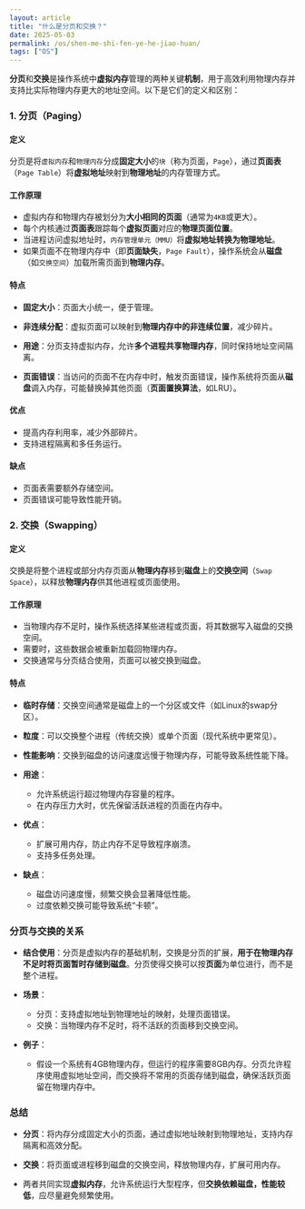 ```yaml
---
layout: article
title: "什么是分页和交换？"
date: 2025-05-03
permalink: /os/shen-me-shi-fen-ye-he-jiao-huan/
tags: ["OS"]
---
```


 

**分页**和**交换**是操作系统中**虚拟内存**管理的两种关键**机制**，用于高效利用物理内存并支持比实际物理内存更大的地址空间。以下是它们的定义和区别：

### 1. 分页（Paging）

#### 定义

分页是将`虚拟内存`和`物理内存`分成**固定大小**的`块`（称为页面，`Page`），通过**页面表**（`Page Table`）将**虚拟地址**映射到**物理地址**的内存管理方式。

#### 工作原理
  - 虚拟内存和物理内存被划分为**大小相同的页面**（通常为`4KB`或更大）。
  - 每个内核通过**页面表**跟踪每个**虚拟页面**对应的**物理页面位置**。
  - 当进程访问虚拟地址时，`内存管理单元（MMU）`将**虚拟地址转换为物理地址**。
  - 如果页面不在物理内存中（即**页面缺失**，`Page Fault`），操作系统会从**磁盘**（如`交换空间`）加载所需页面到**物理内存**。

#### 特点
  - **固定大小**：页面大小统一，便于管理。
  - **非连续分配**：虚拟页面可以映射到**物理内存中的非连续位置**，减少碎片。
  
  - **用途**：分页支持虚拟内存，允许**多个进程共享物理内存**，同时保持地址空间隔离。
  
  - **页面错误**：当访问的页面不在内存中时，触发页面错误，操作系统将页面从**磁盘**调入内存，可能替换掉其他页面（**页面置换算法**，如LRU）。

#### 优点
  - 提高内存利用率，减少外部碎片。
  - 支持进程隔离和多任务运行。

#### 缺点
  - 页面表需要额外存储空间。
  - 页面错误可能导致性能开销。

### 2. 交换（Swapping）

#### 定义
 
 交换是将整个进程或部分内存页面从**物理内存**移到**磁盘**上的**交换空间**（`Swap Space`），以释放**物理内存**供其他进程或页面使用。

#### 工作原理
  - 当物理内存不足时，操作系统选择某些进程或页面，将其数据写入磁盘的交换空间。
  - 需要时，这些数据会被重新加载回物理内存。
  - 交换通常与分页结合使用，页面可以被交换到磁盘。

#### 特点
  - **临时存储**：交换空间通常是磁盘上的一个分区或文件（如Linux的swap分区）。
  - **粒度**：可以交换整个进程（传统交换）或单个页面（现代系统中更常见）。
  - **性能影响**：交换到磁盘的访问速度远慢于物理内存，可能导致系统性能下降。

- **用途**：
  - 允许系统运行超过物理内存容量的程序。
  - 在内存压力大时，优先保留活跃进程的页面在内存中。

- **优点**：
  - 扩展可用内存，防止内存不足导致程序崩溃。
  - 支持多任务处理。

- **缺点**：
  - 磁盘访问速度慢，频繁交换会显著降低性能。
  - 过度依赖交换可能导致系统“卡顿”。

### 分页与交换的关系

- **结合使用**：分页是虚拟内存的基础机制，交换是分页的扩展，**用于在物理内存不足时将页面暂时存储到磁盘**。分页使得交换可以按**页面**为单位进行，而不是整个进程。

- **场景**：
  - 分页：支持虚拟地址到物理地址的映射，处理页面错误。
  - 交换：当物理内存不足时，将不活跃的页面移到交换空间。

- **例子**：
  - 假设一个系统有4GB物理内存，但运行的程序需要8GB内存。分页允许程序使用虚拟地址空间，而交换将不常用的页面存储到磁盘，确保活跃页面留在物理内存中。

### 总结

- **分页**：将内存分成固定大小的页面，通过虚拟地址映射到物理地址，支持内存隔离和高效分配。

- **交换**：将页面或进程移到磁盘的交换空间，释放物理内存，扩展可用内存。

- 两者共同实现**虚拟内存**，允许系统运行大型程序，但**交换依赖磁盘，性能较低**，应尽量避免频繁使用。

